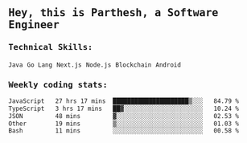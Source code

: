 <samp>
    <h2>Hey, this is Parthesh, a Software Engineer</h2>
    <h3>Technical Skills: </h3>
    <code>Java</code> <code>Go Lang</code> <code>Next.js</code> <code>Node.js</code> <code>Blockchain</code> <code>Android</code>
    <h3>Weekly coding stats:</h3>
<!--START_SECTION:waka-->

```txt
JavaScript   27 hrs 17 mins  █████████████████████▒░░░   84.79 %
TypeScript   3 hrs 17 mins   ██▓░░░░░░░░░░░░░░░░░░░░░░   10.24 %
JSON         48 mins         ▓░░░░░░░░░░░░░░░░░░░░░░░░   02.53 %
Other        19 mins         ▒░░░░░░░░░░░░░░░░░░░░░░░░   01.03 %
Bash         11 mins         ░░░░░░░░░░░░░░░░░░░░░░░░░   00.58 %
```

<!--END_SECTION:waka-->
</samp>
